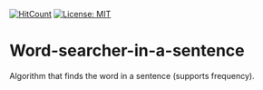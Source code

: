 [![HitCount](http://hits.dwyl.io/soullreaver/word-searcher-in-a-sentence.svg)](http://hits.dwyl.io/soullreaver/word-searcher-in-a-sentence)
[![License: MIT](https://img.shields.io/badge/License-MIT-blue.svg)](https://opensource.org/licenses/MIT)
# Word-searcher-in-a-sentence
Algorithm that finds the word in a sentence (supports frequency).
